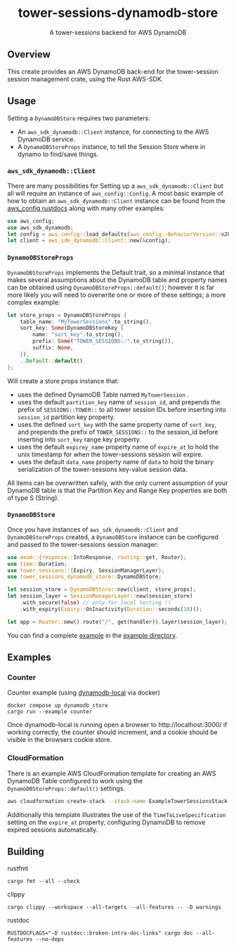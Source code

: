 <h1 align="center">
    tower-sessions-dynamodb-store
</h1>

<p align="center">
    A tower-sessions backend for AWS DynamoDB
</p>

## Overview

This create provides an AWS DynamoDB back-end for the tower-session session management crate, using the Rust AWS-SDK.

## Usage

Setting a `DynamoDBStore` requires two parameters:
 - An `aws_sdk_dynamodb::Client` instance, for connecting to the AWS DynamoDB service.
 - A `DynamoDBStoreProps` instance, to tell the Session Store where in dynamo to find/save things.

### `aws_sdk_dynamodb::Client`
There are many possibilities for Setting up a `aws_sdk_dynamodb::Client` but all will require an instance of
`aws_config::Config`. A most basic example of how to obtain an `aws_sdk_dynamodb::Client` instance can be found
from the [aws_config rustdocs](https://docs.rs/aws-config/latest/aws_config/) along with many other examples:

```rust
use aws_config;
use aws_sdk_dynamodb;
let config = aws_config::load_defaults(aws_config::BehaviorVersion::v2023_11_09()).await;
let client = aws_sdk_dynamodb::Client::new(&config);
```

### `DynamoDBStoreProps`
`DynamoDBStoreProps` implements the Default trait, so a minimal instance that makes several assumptions about the
DynamoDB table and property names can be obtained using `DynamoDBStoreProps::default()`; however it is far more likely you
will need to overwrite one or more of these settings; a more complex example:

```rust
let store_props = DynamoDBStoreProps {
    table_name: "MyTowerSessions".to_string(),
    sort_key: Some(DynamoDBStoreKey {
        name: "sort_key".to_string(),
        prefix: Some("TOWER_SESSIONS::".to_string()),
        suffix: None,
    }),
    ..Default::default()
};
```

Will create a store props instance that:
 - uses the defined DynamoDB Table named `MyTowerSession` .
 - uses the default `partition_key` name of `session_id`, and prepends the prefix of `SESSIONS::TOWER::` to all tower session IDs before inserting into `session_id` partition key property.
 - uses the defined `sort_key` with the same property name of `sort_key`, and prepends the prefix of `TOWER_SESSIONS::` to the session_id before inserting into `sort_key` range key property.
 - uses the default `expirey_name` property name of `expire_at` to hold the unix timestamp for when the tower-sessions session will expire.
 - uses the default `data_name` property name of `data` to hold the binary serialization of the tower-sessions key-value session data.

All items can be overwritten safely, with the only current assumption of your DynamoDB table is that the Partition Key and Range Key properties are both of type S (String).

### `DynamoDBStore`

Once you have instances of `aws_sdk_dynamodb::Client` and `DynamoDBStoreProps` created, a `DynamoDBStore` instance
can be configured and passed to the tower-sessions session manager:

```rust
use axum::{response::IntoResponse, routing::get, Router};
use time::Duration;
use tower_sessions::{Expiry, SessionManagerLayer};
use tower_sessions_dynamodb_store::DynamoDBStore;

let session_store = DynamoDBStore::new(client, store_props);
let session_layer = SessionManagerLayer::new(session_store)
    .with_secure(false) // only for local testing !!
    .with_expiry(Expiry::OnInactivity(Duration::seconds(10)));

let app = Router::new().route("/", get(handler)).layer(session_layer);
```

You can find a complete [example](examples/counter.rs) in the [example directory](examples).


## Examples

### Counter
Counter example (using [dynamodb-local](https://docs.aws.amazon.com/amazondynamodb/latest/developerguide/DynamoDBLocal.DownloadingAndRunning.html) via docker)

```
docker compose up dynamodb_store
cargo run --example counter
```

Once dynamodb-local is running open a browser to http://localhost:3000/ if working correctly, the counter should increment,
and a cookie should be visible in the browsers cookie store.

### CloudFormation

There is an example AWS CloudFormation template for creating an AWS DynamoDB Table configured to work using the `DynamoDBStoreProps::default()` settings.

```bash
aws cloudformation create-stack --stack-name ExampleTowerSessionsStack --template-body file:///$PWD/examples/example-table-cfn.yml
```

Additionally this template illustrates the use of the `TimeToLiveSpecification` setting on the `expire_at` property,
configuring DynamoDB to remove expired sessions automatically.

## Building

rustfmt
```
cargo fmt --all --check
```

clippy
```
cargo clippy --workspace --all-targets --all-features -- -D warnings
```

rustdoc
```
RUSTDOCFLAGS="-D rustdoc::broken-intra-doc-links" cargo doc --all-features --no-deps
```

